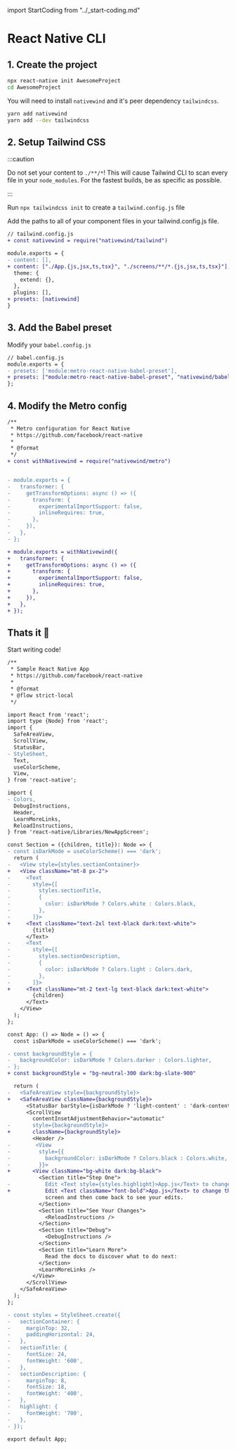 import StartCoding from "../\_start-coding.md"

# React Native CLI

## 1. Create the project

```bash
npx react-native init AwesomeProject
cd AwesomeProject
```

You will need to install `nativewind` and it's peer dependency `tailwindcss`.

```bash
yarn add nativewind
yarn add --dev tailwindcss
```

## 2. Setup Tailwind CSS

:::caution

Do not set your content to `./**/*`! This will cause Tailwind CLI to scan every file in your `node_modules`.
For the fastest builds, be as specific as possible.

:::

Run `npx tailwindcss init` to create a `tailwind.config.js` file

Add the paths to all of your component files in your tailwind.config.js file.

```diff
// tailwind.config.js
+ const nativewind = require("nativewind/tailwind")

module.exports = {
- content: [],
+ content: ["./App.{js,jsx,ts,tsx}", "./screens/**/*.{js,jsx,ts,tsx}"],
  theme: {
    extend: {},
  },
  plugins: [],
+ presets: [nativewind]
}
```

## 3. Add the Babel preset

Modify your `babel.config.js`

```diff
// babel.config.js
module.exports = {
- presets: ['module:metro-react-native-babel-preset'],
+ presets: ["module:metro-react-native-babel-preset", "nativewind/babel"],
};
```

## 4. Modify the Metro config

```diff
/**
 * Metro configuration for React Native
 * https://github.com/facebook/react-native
 *
 * @format
 */
+ const withNativewind = require("nativewind/metro")


- module.exports = {
-   transformer: {
-     getTransformOptions: async () => ({
-       transform: {
-         experimentalImportSupport: false,
-         inlineRequires: true,
-       },
-     }),
-   },
- };

+ module.exports = withNativewind({
+   transformer: {
+     getTransformOptions: async () => ({
+       transform: {
+         experimentalImportSupport: false,
+         inlineRequires: true,
+       },
+     }),
+   },
+ });
```

## Thats it 🎉

Start writing code!

```diff
/**
 * Sample React Native App
 * https://github.com/facebook/react-native
 *
 * @format
 * @flow strict-local
 */

import React from 'react';
import type {Node} from 'react';
import {
  SafeAreaView,
  ScrollView,
  StatusBar,
- StyleSheet,
  Text,
  useColorScheme,
  View,
} from 'react-native';

import {
- Colors,
  DebugInstructions,
  Header,
  LearnMoreLinks,
  ReloadInstructions,
} from 'react-native/Libraries/NewAppScreen';

const Section = ({children, title}): Node => {
- const isDarkMode = useColorScheme() === 'dark';
  return (
-   <View style={styles.sectionContainer}>
+   <View className="mt-8 px-2">
-     <Text
-       style={[
-         styles.sectionTitle,
-         {
-           color: isDarkMode ? Colors.white : Colors.black,
-         },
-       ]}>
+     <Text className="text-2xl text-black dark:text-white">
        {title}
      </Text>
-     <Text
-       style={[
-         styles.sectionDescription,
-         {
-           color: isDarkMode ? Colors.light : Colors.dark,
-         },
-       ]}>
+     <Text className="mt-2 text-lg text-black dark:text-white">
        {children}
      </Text>
    </View>
  );
};

const App: () => Node = () => {
  const isDarkMode = useColorScheme() === 'dark';

- const backgroundStyle = {
-   backgroundColor: isDarkMode ? Colors.darker : Colors.lighter,
- };
+ const backgroundStyle = "bg-neutral-300 dark:bg-slate-900"

  return (
-   <SafeAreaView style={backgroundStyle}>
+   <SafeAreaView className={backgroundStyle}>
      <StatusBar barStyle={isDarkMode ? 'light-content' : 'dark-content'} />
      <ScrollView
        contentInsetAdjustmentBehavior="automatic"
-       style={backgroundStyle}>
+       className={backgroundStyle}>
        <Header />
-        <View
-         style={{
-           backgroundColor: isDarkMode ? Colors.black : Colors.white,
-         }}>
+       <View className="bg-white dark:bg-black">
          <Section title="Step One">
-           Edit <Text style={styles.highlight}>App.js</Text> to change this
+           Edit <Text className="font-bold">App.js</Text> to change this
            screen and then come back to see your edits.
          </Section>
          <Section title="See Your Changes">
            <ReloadInstructions />
          </Section>
          <Section title="Debug">
            <DebugInstructions />
          </Section>
          <Section title="Learn More">
            Read the docs to discover what to do next:
          </Section>
          <LearnMoreLinks />
        </View>
      </ScrollView>
    </SafeAreaView>
  );
};

- const styles = StyleSheet.create({
-   sectionContainer: {
-     marginTop: 32,
-     paddingHorizontal: 24,
-   },
-   sectionTitle: {
-     fontSize: 24,
-     fontWeight: '600',
-   },
-   sectionDescription: {
-     marginTop: 8,
-     fontSize: 18,
-     fontWeight: '400',
-   },
-   highlight: {
-     fontWeight: '700',
-   },
- });

export default App;
```
